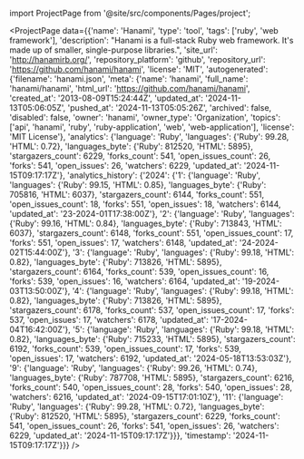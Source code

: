 
import ProjectPage from '@site/src/components/Pages/project';

<ProjectPage
    data={{'name': 'Hanami', 'type': 'tool', 'tags': ['ruby', 'web framework'], 'description': "Hanami is a full-stack Ruby web framework. It's made up of smaller, single-purpose libraries.", 'site_url': 'http://hanamirb.org/', 'repository_platform': 'github', 'repository_url': 'https://github.com/hanami/hanami', 'license': 'MIT', 'autogenerated': {'filename': 'hanami.json', 'meta': {'name': 'hanami', 'full_name': 'hanami/hanami', 'html_url': 'https://github.com/hanami/hanami', 'created_at': '2013-08-09T15:24:44Z', 'updated_at': '2024-11-13T05:06:05Z', 'pushed_at': '2024-11-13T05:05:26Z', 'archived': false, 'disabled': false, 'owner': 'hanami', 'owner_type': 'Organization', 'topics': ['api', 'hanami', 'ruby', 'ruby-application', 'web', 'web-application'], 'license': 'MIT License'}, 'analytics': {'language': 'Ruby', 'languages': {'Ruby': 99.28, 'HTML': 0.72}, 'languages_byte': {'Ruby': 812520, 'HTML': 5895}, 'stargazers_count': 6229, 'forks_count': 541, 'open_issues_count': 26, 'forks': 541, 'open_issues': 26, 'watchers': 6229, 'updated_at': '2024-11-15T09:17:17Z'}, 'analytics_history': {'2024': {'1': {'language': 'Ruby', 'languages': {'Ruby': 99.15, 'HTML': 0.85}, 'languages_byte': {'Ruby': 705816, 'HTML': 6037}, 'stargazers_count': 6144, 'forks_count': 551, 'open_issues_count': 18, 'forks': 551, 'open_issues': 18, 'watchers': 6144, 'updated_at': '23-2024-01T17:38:00Z'}, '2': {'language': 'Ruby', 'languages': {'Ruby': 99.16, 'HTML': 0.84}, 'languages_byte': {'Ruby': 713843, 'HTML': 6037}, 'stargazers_count': 6148, 'forks_count': 551, 'open_issues_count': 17, 'forks': 551, 'open_issues': 17, 'watchers': 6148, 'updated_at': '24-2024-02T15:44:00Z'}, '3': {'language': 'Ruby', 'languages': {'Ruby': 99.18, 'HTML': 0.82}, 'languages_byte': {'Ruby': 713826, 'HTML': 5895}, 'stargazers_count': 6164, 'forks_count': 539, 'open_issues_count': 16, 'forks': 539, 'open_issues': 16, 'watchers': 6164, 'updated_at': '19-2024-03T13:50:00Z'}, '4': {'language': 'Ruby', 'languages': {'Ruby': 99.18, 'HTML': 0.82}, 'languages_byte': {'Ruby': 713826, 'HTML': 5895}, 'stargazers_count': 6178, 'forks_count': 537, 'open_issues_count': 17, 'forks': 537, 'open_issues': 17, 'watchers': 6178, 'updated_at': '17-2024-04T16:42:00Z'}, '5': {'language': 'Ruby', 'languages': {'Ruby': 99.18, 'HTML': 0.82}, 'languages_byte': {'Ruby': 715233, 'HTML': 5895}, 'stargazers_count': 6192, 'forks_count': 539, 'open_issues_count': 17, 'forks': 539, 'open_issues': 17, 'watchers': 6192, 'updated_at': '2024-05-18T13:53:03Z'}, '9': {'language': 'Ruby', 'languages': {'Ruby': 99.26, 'HTML': 0.74}, 'languages_byte': {'Ruby': 787708, 'HTML': 5895}, 'stargazers_count': 6216, 'forks_count': 540, 'open_issues_count': 28, 'forks': 540, 'open_issues': 28, 'watchers': 6216, 'updated_at': '2024-09-15T17:01:10Z'}, '11': {'language': 'Ruby', 'languages': {'Ruby': 99.28, 'HTML': 0.72}, 'languages_byte': {'Ruby': 812520, 'HTML': 5895}, 'stargazers_count': 6229, 'forks_count': 541, 'open_issues_count': 26, 'forks': 541, 'open_issues': 26, 'watchers': 6229, 'updated_at': '2024-11-15T09:17:17Z'}}}, 'timestamp': '2024-11-15T09:17:17Z'}}}
/>
